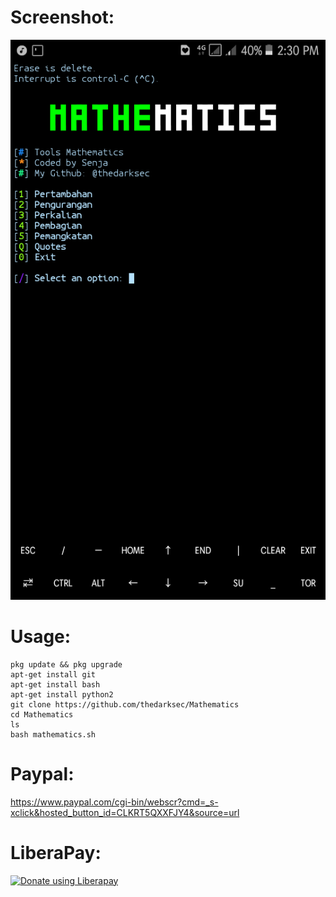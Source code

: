 # Screenshot:
![](./Screenshot_20191129-143034.png)
# Usage:
```
pkg update && pkg upgrade
apt-get install git
apt-get install bash
apt-get install python2
git clone https://github.com/thedarksec/Mathematics
cd Mathematics
ls
bash mathematics.sh
```
# Paypal:
https://www.paypal.com/cgi-bin/webscr?cmd=_s-xclick&hosted_button_id=CLKRT5QXXFJY4&source=url
# LiberaPay:
<noscript><a href="https://liberapay.com/thedarksec/donate"><img alt="Donate using Liberapay" src="https://liberapay.com/assets/widgets/donate.svg"></a></noscript>
